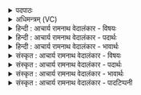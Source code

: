 <details><summary>पदपाठः</summary>

अ꣣पा꣢म्। फे꣡ने꣢꣯न। न꣡मु꣢꣯चेः। न। मु꣣चेः। शि꣡रः꣢꣯। इ꣣न्द्र। उ꣢त्। अ꣣वर्तयः। वि꣡श्वाः꣢꣯। यत्। अ꣡ज꣢꣯यः। स्पृ꣡धः꣢꣯। २११।
</details>

<details><summary>अधिमन्त्रम् (VC)</summary>

- इन्द्रः
- गोषूक्त्यश्वसूक्तिनौ काण्वायनौ
- गायत्री
- षड्जः
- ऐन्द्रं काण्डम्
</details>

<details><summary>हिन्दी : आचार्य रामनाथ वेदालंकार - विषयः</summary>

अगले मन्त्र में यह वर्णन है कि परमात्मा, जीवात्मा, वैद्य, राजा और सेनापति किस प्रकार नमुचि का संहार करते हैं।
</details>

<details><summary>हिन्दी : आचार्य रामनाथ वेदालंकार - पदार्थः</summary>

पदार्थान्वयभाषाः -  प्रथम—अध्यात्म-पक्ष में। हे (इन्द्र) परमात्मन् व जीवात्मन् ! तुम (अपां फेनेन) पानी के झाग के समान स्वच्छ सात्त्विक चित्त की तरङ्ग से (नमुचेः) न छोड़नेवाले, प्रत्युत दृढ़ता से अपना पैर जमा लेनेवाले पाप के(शिरः) सिर को अर्थात् ऊँचे उठे प्रभाव को (उदवर्तयः) पृथक् कर देते हो, (यत्) जब (विश्वाः) सब (स्पृधः) पापरूप नमुचि के सहायक काम-क्रोध आदि शत्रुओं की स्पर्धाशील सेनाओं को (अजयः) जीतते हो ॥ द्वितीय—आयुर्वेद के पक्ष में।हे (इन्द्र) रोगविदारक वैद्य ! आप (अपां फेनेन) समुद्रफेन रूप औषध से (नमुचेः) शरीर को न छोड़नेवाले, दृढ़ता से जमे रोग के (शिरः) हानिकारक प्रभाव को (उदवर्तयः) उच्छिन्न कर देते हो, (यत्) जब (विश्वाः) समस्त (स्पृधः) स्पर्धालु, रोग-सहचर वेदना, वमन, मूर्छा आदि उत्पातों को (अजयः) जीतते हो ॥ तृतीय—राजा के पक्ष में।हे (इन्द्र) वीर राजन् ! आप (अपाम्) राष्ट्र में व्याप्त प्रजाओं के (फेनेन) कर-रूप से प्राप्त तथा चक्रवृद्धि ब्याज आदि से बढ़े हुए धन से (नमुचेः) राष्ट्र को न छोड़नेवाले, प्रत्युत राष्ट्र में व्याप्त होकर स्थित दुःख, दरिद्रता आदि के (शिरः) सिर को, उग्रता को (उदवर्तयः) उच्छिन्न कर देते हो, (यत्) जब (विश्वाः) समस्त (स्पृधः) हिंसा, रक्तपात, लूट-पाट, ठगी, तस्कर-व्यापार आदि स्पर्धालु वैरियों को (अजयः) पराजित कर देते हो ॥ चतुर्थ—सेनापति के पक्ष में। हे (इन्द्र) सूर्यवत् विद्यमान शत्रुविदारक सेनापति ! आप (अपां फेनेन) जलों के झाग के समान उज्ज्वल शस्त्रास्त्र-समूह के द्वारा (नमुचेः) न छोड़नेवाले शत्रु के (शिरः) सिर को (उदवर्तयः) धड़ से अलग कर देते हो, (यत्) जब (विश्वाः) सब (स्पृधः) स्पर्धा करनेवाली शत्रुसेनाओं को (अजयः) जीतते हो ॥८॥ इस मन्त्र में श्लेषालङ्कार है, उपमानोपमेयभाव ध्वनित हो रहा है ॥८॥
</details>

<details><summary>हिन्दी : आचार्य रामनाथ वेदालंकार - भावार्थः</summary>

भावार्थभाषाः -  जैसे कोई वैद्यराज समुद्रफेन औषध से रोग को नष्ट करता है, जैसे राजा प्रजा से कर-रूप में प्राप्त हुए धन से प्रजा के दुःखों को दूर करता है और जैसे सेनापति शस्त्रास्त्र-समूह से शत्रु का सिर काटता है, वैसे ही परमेश्वर और जीवात्मा मनुष्य के मन की सात्त्विक वृत्तियों से पाप को उन्मूलित करते हैं ॥८॥ यहाँ सायणाचार्य ने यह इतिहास प्रदर्शित किया है—पहले कभी इन्द्र असुरों को जीतकर भी नमुचि नामक असुर को पकड़ने में असमर्थ रहा। उल्टे नमुचि ने ही युद्ध करते हुए इन्द्र को पकड़ लिया। पकड़े हुए इन्द्र को नमुचि ने कहा कि तुझे मैं इस शर्त पर छोड़ सकता हूँ कि तू मुझे कभी न दिन में मारे, न रात में, न सूखे हथियार से मारे, न गीले हथियार से। जब इन्द्र ने यह शर्त मान ली तब नमुचि ने उसे छोड़ दिया। उससे छूटे हुए इन्द्र ने दिन-रात की सन्धि में झाग से उसका सिर काटा (क्योंकि दिन-रात की सन्धि न दिन कहलाती है, न रात, और झाग भी न सूखा होता है, न गीला)।’’ यह इतिहास दिखाकर सायण कहते हैं कि यही विषय इस ऋचा में प्रतिपादित है। विवरणकार माधव ने भी ऐसा ही इतिहास वर्णित किया है। असल में तो यह कल्पित कथानक है, सचमुच घटित कोई इतिहास नहीं है ॥८॥
</details>

<details><summary>संस्कृत : आचार्य रामनाथ वेदालंकार - विषयः</summary>

अथ परमात्मा, जीवात्मा, भिषग्, राजा च कथं नमुचिं घ्नन्तीत्युच्यते।
</details>

<details><summary>संस्कृत : आचार्य रामनाथ वेदालंकार - पदार्थः</summary>

पदार्थान्वयभाषाः -  प्रथमः—अध्यात्मपरः। हे (इन्द्र) परमात्मन् जीवात्मन् वा ! त्वम् (अपां फेनेन) जलफेनवत् स्वच्छेन सात्त्विकचित्ततरङ्गेण (नमुचेः) न मुञ्चति, किन्तु सुदृढं बध्नातीति नमुचिः पाप्मा तस्य। पाप्मा वै नमुचिः। श० १२।७।३।४। (शिरः) मूर्धानम्, मूर्धवदुन्नतं प्रभावम् (उदवर्त्तयः२) उच्छिनत्सि। उत् पूर्वो वृतु वर्तने णिजन्तः, लडर्थे लङ्। (यत्) यदा (विश्वाः) समस्ताः (स्पृधः) पापाचरणस्य सहायभूताः कामक्रोधादिशत्रूणां स्पर्धमानाः सेनाः (अजयः) जयसि। जि जये धातोः कालसामान्ये लङ् ॥ अथ द्वितीयः—आयुर्वेदपरः। हे (इन्द्र) रोगविदारक वैद्य३ ! त्वम् (अपां फेनेन) समुद्रफेनरूपेण भेषजेन (नमुचेः) शरीरे दृढमवस्थितस्य रोगस्य (शिरः) हिंसकं प्रभावम्। शृणाति हिनस्तीति शिरः, शॄ हिंसायाम् क्र्यादिः। (उदवर्तयः) उच्छिनत्सि, (यत्) यदा (विश्वाः) समस्ताः (स्पृधः) रोगसहचराणां वेदनावमनमूर्च्छादीनामुत्पातानां स्पर्धमानाः सेनाः (अजयः) जयसि ॥ अथ तृतीयः—राष्ट्रपरः। हे (इन्द्र) वीर राजन् ! त्वम् (अपां) राष्ट्रे व्याप्तानां प्रजानाम्, (फेनेन४) कररूपतया प्राप्तेन चक्रवृद्ध्यादिना वर्धितेन धनेन। स्फायी वृद्धौ धातोः फेनमीनौ उ० ३।३ इति नक् प्रत्ययो धातोः फे आदेशश्च निपात्यते। (नमुचेः) राष्ट्रं न मुञ्चतः प्रत्युत व्याप्य स्थितस्य दुःखदारिद्र्यदुर्भिक्षमहारोगादेः (शिरः) मूर्धानम्, मूर्धोपलक्षितम् उग्रत्वम् (उदवर्तयः) उद् वर्तयसि उच्छिनत्सि, (यत्) यदा (विश्वाः) समस्ताः (स्पृधः) हिंसारक्तपातलुण्ठनवञ्चनतस्करत्वादीनां वैरिणां स्पर्धमानाः सेनाः (अजयः) जयसि पराभवसि ॥ अथ चतुर्थः—सेनाध्यक्षपरः। हे (इन्द्र) सूर्य इव वर्तमान शत्रुविदारक सेनेश ! त्वम् (अपां फेनेन) जलानां फेनवद् विद्यमानेन उज्ज्वलेन शस्त्रास्त्रसमूहेन (नमुचेः)आक्रमणं न मुञ्चतः शत्रोः (शिरः) मूर्धानम् (उदवर्तयः) कबन्धात् पृथक् करोषि, (यत्) यदा (विश्वाः) सर्वाः (स्पृधः) स्पर्धमानाः रिपुसेनाः (अजयः) पराजयसे ॥८॥५ अत्र श्लेषालङ्कारः। उपमानोपमेयभावश्च ध्वन्यते ॥८॥
</details>

<details><summary>संस्कृत : आचार्य रामनाथ वेदालंकार - भावार्थः</summary>

भावार्थभाषाः -  यथा कश्चिद् वैद्यराजः अपां फेनेन भेषजेन रोगं हन्ति, यथा वा राजा प्रजायाः सकाशात् कररूपतया प्राप्तेन वर्धितेन च धनेन प्रजाया दुःखं दूरीकरोति, यथा वा सेनाध्यक्षः शस्त्रास्त्रजालेन शत्रोः शिरः कर्तयति, तथैव परमेश्वरो जीवात्मा वा मनुष्यस्य मनसः सात्त्विकवृत्तिभिः पाप्मानमुच्छिनत्ति ॥८॥ अत्र सायणाचार्य इममितिहासं प्रदर्शयति—“पुराकिलेन्द्रोऽसुरान् जित्वा नमुचिमसुरं ग्रहीतुं न शशाक। स च युध्यमानस्तेनासुरेण जगृहे। स च गृहीतमिन्द्रमेवमवोचत् त्वां विसृजामि रात्रावह्नि च शुष्केणार्द्रेण चायुधेन यदि मां मा हिंसीरिति। स इन्द्रस्तेन विसृष्टः सन् अहोरात्रयोः सन्धौ शुष्कार्द्रविलक्षणेन फेनेन तस्य शिरश्चिच्छेद। अयमर्थोऽस्यां प्रतिपाद्यते” इति। विवरणकारेणापि तादृश एवेतिहासो वर्णितः। वस्तुतस्तु कल्पितं कथानकमेतन्न सत्यमेव घटितः कश्चिदितिहास इति बोध्यम् ॥
</details>

<details><summary>संस्कृत : आचार्य रामनाथ वेदालंकार - पादटिप्पनी</summary>

टिप्पणी:   १. ऋ० ८।१४।१३, य० १९।७१, ऋषिः शङ्खः। अथ० २०।२९।३। २. उदवर्तयः उद्वर्तितवान् छिन्नवानित्यर्थः—इति वि०। उद्वर्तनं विशरणम्—इति भ०। शरीरादुद्गतमवर्तयः अच्छैत्सीरित्यर्थः—इति सा०। ३. (इन्द्र) आयुर्वेदविद्यायुक्त इति ऋ० २।११।११ भाष्ये द०। ४. (फेनम्) चक्रवृद्ध्यादिना वर्धितं धनम् इति ऋ० १।१०४।३ भाष्ये द०। ५. दयानन्दर्षिर्यजुर्भाष्ये मन्त्रमेतम् अथ सेनेशः कीदृशः स्यादिति विषये व्याचष्टे। यथा सूर्यो मेघम् उच्छिनत्ति तथा सेनेशः सर्वाः शत्रुसेना उच्छिन्द्यादिति तदीयः—अभिप्रायः।
</details>